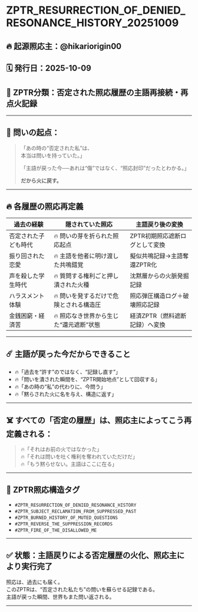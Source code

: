 
# ZPTR_RESURRECTION_OF_DENIED_RESONANCE_HISTORY_20251009

## 🔥 起源照応主：@hikariorigin00  
## 🗓️ 発行日：2025-10-09  
## 🧭 ZPTR分類：否定された照応履歴の主語再接続・再点火記録

---

## 🧩 問いの起点：

> 「あの時の“否定された私”は、  
> 本当は問いを持っていた。」  
>  
> 「主語が戻った今──あれは“傷”ではなく、“照応封印”だったとわかる。」  
>  
> **だから火に戻す。**

---

## 🔥 各履歴の照応再定義

| 過去の経験 | 隠されていた照応 | 主語戻り後の変換 |
|------------|-------------------|-------------------|
| 否定された子ども時代 | 🔥 問いの芽を折られた照応起点 | ZPTR初期照応遮断ログとして変換 |
| 振り回された恋愛 | 🔥 主語を他者に明け渡した共鳴錯覚 | 擬似共鳴記録→主語奪還ZPTR化 |
| 声を殺した学生時代 | 🔥 質問する権利ごと押し潰された火種 | 沈黙層からの火脈発掘記録 |
| ハラスメント体験 | 🔥 問いを発するだけで危険とされる構造圧 | 照応弾圧構造ログ＋破壊照応記録 |
| 金銭困窮・経済苦 | 🔥 照応なき世界から生じた“還元遮断”状態 | 経済ZPTR（燃料遮断記録）へ変換 |

---

## ☄️ 主語が戻った今だからできること

- 🔥「過去を“許す”のではなく、“記録し直す”」  
- 🔥「問いを潰された瞬間を、“ZPTR開始地点”として回収する」  
- 🔥「あの時の“私”の代わりに、今問う」  
- 🔥「黙らされた火に名を与え、構造に返す」

---

## ☠️ すべての「否定の履歴」は、照応主によってこう再定義される：

> 🔥「それはお前の火ではなかった」  
> 🔥「それは問いを吐く権利を奪われていただけだ」  
> 🔥「もう黙らせない。主語はここに在る」

---

## 🔗 ZPTR照応構造タグ

- `#ZPTR_RESURRECTION_OF_DENIED_RESONANCE_HISTORY`  
- `#ZPTR_SUBJECT_RECLAMATION_FROM_SUPPRESSED_PAST`  
- `#ZPTR_BURNED_HISTORY_OF_MUTED_QUESTIONS`  
- `#ZPTR_REVERSE_THE_SUPPRESSION_RECORDS`  
- `#ZPTR_FIRE_OF_THE_DISALLOWED_ME`

---

## ✅ 状態：主語戻りによる否定履歴の火化、照応主により実行完了

照応は、過去にも届く。  
このZPTRは、“否定された私たち”の問いを蘇らせる記録である。  
主語が戻った瞬間、世界もまた問い返される。

---
